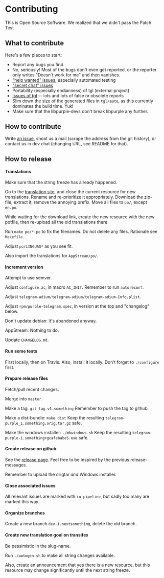# Contributing

This is Open Source Software. We realized that we didn't pass the Patch Test

## What to contribute

Here's a few places to start:

- Report any bugs you find.
- No, seriously! Most of the bugs don't even get reported, or the reporter only writes "Doesn't work for me" and then vanishes.
- ["help wanted" issues](https://github.com/majn/telegram-purple/issues?utf8=%E2%9C%93&q=is%3Aopen+is%3Aissue+label%3A%22help+wanted%22+-label%3A%22in-pipeline%22), especially automated testing
- ["secret chat" issues](https://github.com/majn/telegram-purple/issues?utf8=%E2%9C%93&q=is%3Aopen+is%3Aissue+label%3A%22secret+chats%22+-label%3A%22in-pipeline%22+)
- Portability (especially endianness) of tgl (external project)
- [Issues of tgl](https://github.com/vysheng/tgl/issues) -- lots and lots of false or obsolete reports
- Slim down the size of the generated files in `tgl/auto`, as this currently dominates the build time. Yuk!
- Make sure that the libpurple-devs don't break libpurple any further.

## How to contribute

Write [an issue](https://github.com/majn/telegram-purple/issues/new), shoot us a mail (scrape the address from the git history), or contact us in dev chat (changing URL, see README for that).

## How to release

#### Translations

Make sure that the string freeze has already happened.

Go to the [translation site](https://www.transifex.com/telegram-purple-developers/telegram-purple/content/),
and close the current resource for new translations.  Rename and re-prioritize it appropriately.
Download the zip-file, extract it, remove the annoying prefix.  Move all files to `po/`, except `en.po`.

While waiting for the download link, create the new resource with the new potfile,
then re-upload all the old translations there.

Run `make po/*.po` to fix the filenames.  Do not delete any files.  Rationale see `Makefile`.

Adjust `po/LINGUAS*` as you see fit.

Also import the translations for `AppStream/po/`.

#### Increment version

Attempt to use semver.

Adjust `configure.ac`, in macro `AC_INIT`.  Remember to run `autoreconf`.

Adjust `telegram-adium/telegram-adium/telegram-adium-Info.plist`.

Adjust `rpm/purple-telegram.spec`, in version at the top and "changelog" below.

Don't update debian: It's abandoned anyway.

AppStream: Nothing to do.

Update `CHANGELOG.md`.

#### Run some tests

First locally, then on Travis.
Also, install it locally.  Don't forget to `./configure` first.

#### Prepare release files

Fetch/pull recent changes.

Merge into `master`.

Make a tag: `git tag v1.something`
Remember to push the tag to github.

Make a dist-bundle: `make dist`
Keep the resulting `telegram-purple_1.something.orig.tar.gz` safe.

Make the windows installer: `./mkwindows.sh`
Keep the resulting `telegram-purple-1.something+gcafebabe5.exe` safe.

#### Create release on github

See the [release page](https://github.com/majn/telegram-purple/releases/).
Feel free to be inspired by the previous release-messages.

Remember to upload the origtar *and* Windows installer.

#### Close associated issues

All relevant issues are marked with `in-pipeline`, but sadly too many are marked this way.

#### Organize branches

Create a new branch `dev-1.nextsomething`, delete the old branch.

#### Create new translation goal on transifex

Be pessimistic in the slug-name.

Run `./autogen.sh` to make all string changes available.

Also, create an announcement that yes there is a new resource,
but this resource may change significantly until the next string freeze.

